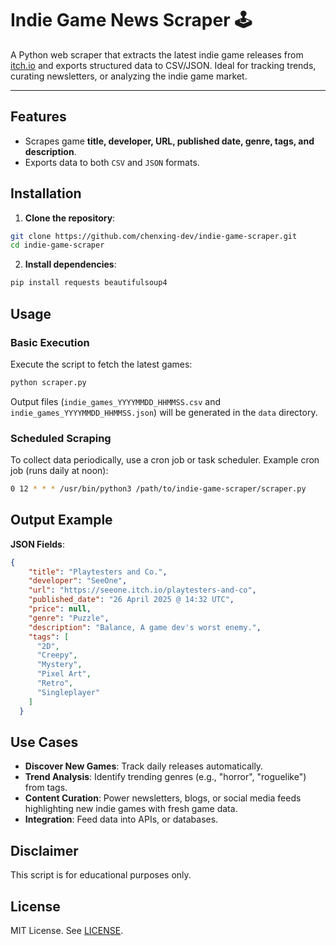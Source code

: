# Indie Game News Scraper 🕹️

A Python web scraper that extracts the latest indie game releases from [itch.io](https://itch.io/games/new) and exports structured data to CSV/JSON. Ideal for tracking trends, curating newsletters, or analyzing the indie game market.

---

## Features
- Scrapes game **title, developer, URL, published date, genre, tags, and description**.
- Exports data to both `CSV` and `JSON` formats.

## Installation

1. **Clone the repository**:
```bash
git clone https://github.com/chenxing-dev/indie-game-scraper.git
cd indie-game-scraper
```

2. **Install dependencies**:
```bash
pip install requests beautifulsoup4
```

## Usage

### Basic Execution

Execute the script to fetch the latest games:
   ```bash
   python scraper.py
   ```

Output files (`indie_games_YYYYMMDD_HHMMSS.csv` and `indie_games_YYYYMMDD_HHMMSS.json`) will be generated in the `data` directory.


### Scheduled Scraping
To collect data periodically, use a cron job or task scheduler. Example cron job (runs daily at noon):
```bash
0 12 * * * /usr/bin/python3 /path/to/indie-game-scraper/scraper.py
```

## Output Example

**JSON Fields**:
```json
{
    "title": "Playtesters and Co.",
    "developer": "SeeOne",
    "url": "https://seeone.itch.io/playtesters-and-co",
    "published_date": "26 April 2025 @ 14:32 UTC",
    "price": null,
    "genre": "Puzzle",
    "description": "Balance, A game dev's worst enemy.",
    "tags": [
      "2D",
      "Creepy",
      "Mystery",
      "Pixel Art",
      "Retro",
      "Singleplayer"
    ]
  }
```

## Use Cases
- **Discover New Games**: Track daily releases automatically.
- **Trend Analysis**: Identify trending genres (e.g., "horror", "roguelike") from tags.
- **Content Curation**: Power newsletters, blogs, or social media feeds highlighting new indie games with fresh game data.
- **Integration**: Feed data into APIs, or databases.

## Disclaimer
This script is for educational purposes only. 

## License
MIT License. See [LICENSE](LICENSE).
